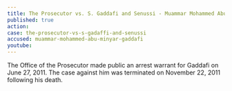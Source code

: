```yaml
---
title: The Prosecutor vs. S. Gaddafi and Senussi - Muammar Mohammed Abu Minyar Gaddafi
published: true
action:
case: the-prosecutor-vs-s-gadaffi-and-senussi
accused: muammar-mohammed-abu-minyar-gaddafi
youtube:
---
```



The Office of the Prosecutor made public an arrest warrant for Gaddafi on June 27, 2011. The case against him was terminated on November 22, 2011 following his death.